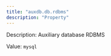 ```yaml
---
title: "auxdb.db.rdbms"
description: "Property"
---
```


Description: Auxiliary database RDBMS

Value: `mysql`